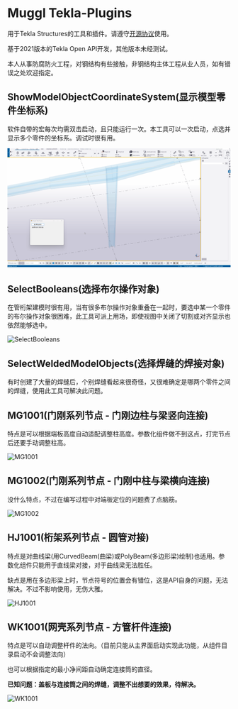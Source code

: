 # Muggl Tekla-Plugins
用于Tekla Structures的工具和插件。请遵守[开源协议](/LICENSE)使用。

基于2021版本的Tekla Open API开发，其他版本未经测试。

本人从事防腐防火工程，对钢结构有些接触，非钢结构主体工程从业人员，如有错误之处欢迎指定。

## ShowModelObjectCoordinateSystem(显示模型零件坐标系)
软件自带的宏每次均需双击启动，且只能运行一次。本工具可以一次启动，点选并显示多个零件的坐标系。调试时很有用。

![ShowModelObjectCoordinateSystem](https://github.com/ThinkerHua/Muggle-Tekla-Plugins/blob/master/Resources/Introduction_ShowModelObjectCoordinateSystem.gif)

## SelectBooleans(选择布尔操作对象)
在管桁架建模时很有用，当有很多布尔操作对象重叠在一起时，要选中某一个零件的布尔操作对象很困难，此工具可派上用场，即使视图中关闭了切割或对齐显示也依然能够选中。

![SelectBooleans](https://github.com/ThinkerHua/Muggle-Tekla-Plugins/blob/master/Resources/Introduction_SelectBooleans.gif)

## SelectWeldedModelObjects(选择焊缝的焊接对象)
有时创建了大量的焊缝后，个别焊缝看起来很奇怪，又很难确定是哪两个零件之间的焊缝，使用此工具可解决此问题。

## MG1001(门刚系列节点 - 门刚边柱与梁竖向连接)
特点是可以根据端板高度自动适配调整柱高度。参数化组件做不到这点，打完节点后还要手动调整柱高。

![MG1001](https://github.com/ThinkerHua/Muggle-Tekla-Plugins/blob/master/Resources/Introduction_MG1001.gif)

## MG1002(门刚系列节点 - 门刚中柱与梁横向连接)
没什么特点，不过在编写过程中对端板定位的问题费了点脑筋。

![MG1002](https://github.com/ThinkerHua/Muggle-Tekla-Plugins/blob/master/Resources/Introduction_MG1002.gif)

## HJ1001(桁架系列节点 - 圆管对接)
特点是对曲线梁(用CurvedBeam(曲梁)或PolyBeam(多边形梁)绘制)也适用。参数化组件只能用于直线梁对接，对于曲线梁无法胜任。

缺点是用在多边形梁上时，节点符号的位置会有错位，这是API自身的问题，无法解决。不过不影响使用，无伤大雅。

![HJ1001](https://github.com/ThinkerHua/Muggle-Tekla-Plugins/blob/master/Resources/Introduction_HJ1001.gif)

## WK1001(网壳系列节点 - 方管杆件连接)
特点是可以自动调整杆件的法向。（目前只能从主界面启动实现此功能，从组件目录启动不会调整法向）

也可以根据指定的最小净间距自动确定连接筒的直径。

**已知问题：盖板与连接筒之间的焊缝，调整不出想要的效果，待解决。**

![WK1001](https://github.com/ThinkerHua/Muggle-Tekla-Plugins/blob/master/Resources/Introduction_WK1001.gif)
